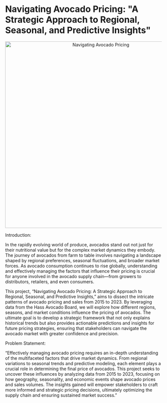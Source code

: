 
# Navigating Avocado Pricing: "A Strategic Approach to Regional, Seasonal, and Predictive Insights"
<p align="center">
  <img src="https://th.bing.com/th?id=OSK.HEROaePFcJLP6NaSP0ZRnHOcfsfFekcrq236K7X3Qz-k8ik&w=472&h=280&c=1&rs=2&o=6&dpr=1.3&pid=SANGAM" alt="Navigating Avocado Pricing" width="600">
</p>

Introduction:

In the rapidly evolving world of produce, avocados stand out not just for their nutritional value but for the complex market dynamics they embody. The journey of avocados from farm to table involves navigating a landscape shaped by regional preferences, seasonal fluctuations, and broader market forces. As avocado consumption continues to rise globally, understanding and effectively managing the factors that influence their pricing is crucial for anyone involved in the avocado supply chain—from growers to distributors, retailers, and even consumers.

This project, “Navigating Avocado Pricing: A Strategic Approach to Regional, Seasonal, and Predictive Insights,” aims to dissect the intricate patterns of avocado pricing and sales from 2015 to 2023. By leveraging data from the Hass Avocado Board, we will explore how different regions, seasons, and market conditions influence the pricing of avocados. The ultimate goal is to develop a strategic framework that not only explains historical trends but also provides actionable predictions and insights for future pricing strategies, ensuring that stakeholders can navigate the avocado market with greater confidence and precision.

Problem Statement:

“Effectively managing avocado pricing requires an in-depth understanding of the multifaceted factors that drive market dynamics. From regional variations to seasonal trends and predictive modeling, each element plays a crucial role in determining the final price of avocados. This project seeks to uncover these influences by analyzing data from 2015 to 2023, focusing on how geography, seasonality, and economic events shape avocado prices and sales volumes. The insights gained will empower stakeholders to craft more informed and strategic pricing decisions, ultimately optimizing the supply chain and ensuring sustained market success.”

